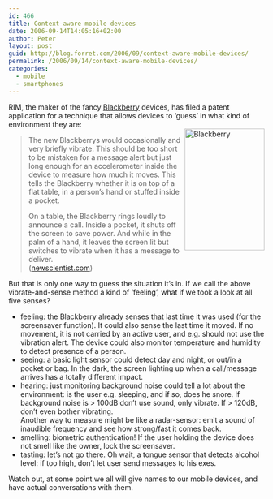 ```yaml
---
id: 466
title: Context-aware mobile devices
date: 2006-09-14T14:05:16+02:00
author: Peter
layout: post
guid: http://blog.forret.com/2006/09/context-aware-mobile-devices/
permalink: /2006/09/14/context-aware-mobile-devices/
categories:
  - mobile
  - smartphones
---
```

RIM, the maker of the fancy [Blackberry](http://www.blackberry.com/) devices, has filed a patent application for a technique that allows devices to &#8216;guess&#8217; in what kind of environment they are:  
[<img loading="lazy" src="http://static.flickr.com/80/243093440_9e6c67c6cc_m.jpg" style="float: right" width="157" height="240" alt="Blackberry" />](http://www.flickr.com/photos/smoothouse/243093440/ "Photo Sharing")

> The new Blackberrys would occasionally and very briefly vibrate. This should be too short to be mistaken for a message alert but just long enough for an accelerometer inside the device to measure how much it moves. This tells the Blackberry whether it is on top of a flat table, in a person&#8217;s hand or stuffed inside a pocket.
> 
> On a table, the Blackberry rings loudly to announce a call. Inside a pocket, it shuts off the screen to save power. And while in the palm of a hand, it leaves the screen lit but switches to vibrate when it has a message to deliver.  
> ([newscientist.com](http://www.newscientist.com/blog/invention/2006/09/context-aware-blackberry.html))

But that is only one way to guess the situation it&#8217;s in. If we call the above vibrate-and-sense method a kind of &#8216;feeling&#8217;, what if we took a look at all five senses?

  * feeling: the Blackberry already senses that last time it was used (for the screensaver function). It could also sense the last time it moved. If no movement, it is not carried by an active user, and e.g. should not use the vibration alert. The device could also monitor temperature and humidity to detect presence of a person.
  * seeing: a basic light sensor could detect day and night, or out/in a pocket or bag. In the dark, the screen lighting up when a call/message arrives has a totally different impact.
  * hearing: just monitoring background noise could tell a lot about the environment: is the user e.g. sleeping, and if so, does he snore. If background noise is > 100dB don&#8217;t use sound, only vibrate. If > 120dB, don&#8217;t even bother vibrating.  
    Another way to measure might be like a radar-sensor: emit a sound of inaudible frequency and see how strong/fast it comes back.
  * smelling: biometric authentication! If the user holding the device does not smell like the owner, lock the screensaver.
  * tasting: let&#8217;s not go there. Oh wait, a tongue sensor that detects alcohol level: if too high, don&#8217;t let user send messages to his exes.

Watch out, at some point we all will give names to our mobile devices, and have actual conversations with them.